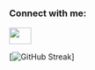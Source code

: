 <h3 align="left">Connect with me:</h3>
<p align="left">
<a href="https://www.linkedin.com/in/masa-masri-9b3852221/" target="blank"><img align="center" src="https://cdn.jsdelivr.net/npm/simple-icons@3.0.1/icons/linkedin.svg" alt="" height="30" width="40" /></a>
</p>

[![GitHub Streak](https://github-readme-streak-stats.herokuapp.com/?user=masamasri01)]
